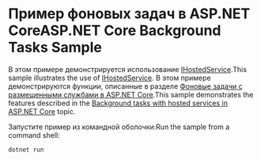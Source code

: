 # <a name="aspnet-core-background-tasks-sample"></a><span data-ttu-id="8df74-101">Пример фоновых задач в ASP.NET Core</span><span class="sxs-lookup"><span data-stu-id="8df74-101">ASP.NET Core Background Tasks Sample</span></span>

<span data-ttu-id="8df74-102">В этом примере демонстрируется использование [IHostedService](https://docs.microsoft.com/dotnet/api/microsoft.extensions.hosting.ihostedservice).</span><span class="sxs-lookup"><span data-stu-id="8df74-102">This sample illustrates the use of [IHostedService](https://docs.microsoft.com/dotnet/api/microsoft.extensions.hosting.ihostedservice).</span></span> <span data-ttu-id="8df74-103">В этом примере демонстрируются функции, описанные в разделе [Фоновые задачи с размещенными службами в ASP.NET Core](https://docs.microsoft.com/aspnet/core/fundamentals/host/hosted-services).</span><span class="sxs-lookup"><span data-stu-id="8df74-103">This sample demonstrates the features described in the [Background tasks with hosted services in ASP.NET Core](https://docs.microsoft.com/aspnet/core/fundamentals/host/hosted-services) topic.</span></span>

<span data-ttu-id="8df74-104">Запустите пример из командной оболочки:</span><span class="sxs-lookup"><span data-stu-id="8df74-104">Run the sample from a command shell:</span></span>

```
dotnet run
```
